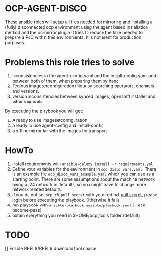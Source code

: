 # OCP-AGENT-DISCO
These ansible roles will setup all files needed for mirroring and installing a (fully) disconnected ocp environment using the agent based installation method and the oc-mirror plugin
It tries to reduce the time needed to prepare a PoC within this environments. It is not ment for production purposes.

# Problems this role tries to solve
1. Inconsistencies in the agent-config.yaml and the install-config.yaml and between both of them, when preparing them by hand
2. Tedious imagesetconfiguration fillout by searching operators, channels and versions.
3. version inconsistencies between synced images, openshift installer and other ocp tools

By executing the playbook you will get:
1. A ready to use imagesetconfiguration
2. a ready to use agent-config and install-config
3. a offline mirror tar with the images for transport

# HowTo
1. install requirements with `ansible-galaxy install -r requirements.yml`
1. Define your variables for the environment in `ocp_disco_vars.yaml`. There is an example file `ocp_disco_vars_example.yaml` which you can use as a starting point. There are some assumptions about the machine network being a /24 network in defaults, so you might have to change more network related defaults.
2. if you do not set `ocp_rh_pull_secret` with your red hat [pull secret](https://console.redhat.com/openshift/downloads#tool-pull-secret), please login before executing the playbook. Otherwise it fails.
3. run playbook with `ansible-playbook ansible/playbook.yaml` (--ask-become-pass)
4. obtain everything you need in $HOME/ocp_tools folder (default)


# TODO
[] Enable RHEL8/RHEL9 download tool choice
